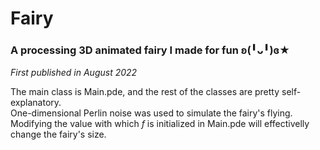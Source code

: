 # Fairy
### A processing 3D animated fairy I made for fun ʚ(╹ᴗ╹)ɞ★ <br />
*First published in August 2022* <br />

The main class is Main.pde, and the rest of the classes are pretty self-explanatory. <br />
One-dimensional Perlin noise was used to simulate the fairy's flying. <br />
Modifying the value with which *f* is initialized in Main.pde will effectivelly change the fairy's size.
